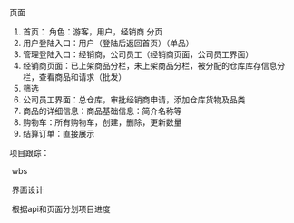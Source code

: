 页面
1. 首页：
  角色：游客，用户，经销商
  分页
2. 用户登陆入口：用户（登陆后返回首页）（单品）
3. 管理登陆入口：经销商，公司员工（经销商页面，公司员工界面）
4. 经销商页面：已上架商品分栏，未上架商品分栏，被分配的仓库库存信息分栏，查看商品和请求（批发）
5. 筛选
6. 公司员工界面：总仓库，审批经销商申请，添加仓库货物及品类 
7. 商品的详细信息：商品基础信息：简介名称等
8. 购物车：所有购物车，创建，删除，更新数量
9. 结算订单：直接展示





项目跟踪：

​	wbs

​	界面设计

​	根据api和页面分划项目进度

​	